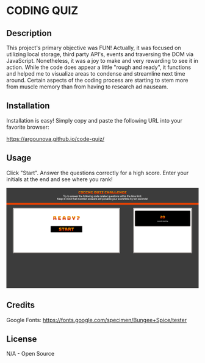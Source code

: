 # CODING QUIZ

## Description

This project's primary objective was FUN!  Actually, it was focused on utilizing local storage, third party API's, events and traversing the DOM via JavaScript.  Nonetheless, it was a joy to make and very rewarding to see it in action.  While the code does appear a little "rough and ready", it functions and helped me to visualize areas to condense and streamline next time around.  Certain aspects of the coding process are starting to stem more from muscle memory than from having to research ad nauseam. 

## Installation

Installation is easy!  Simply copy and paste the following URL into your favorite browser:

https://argounova.github.io/code-quiz/

## Usage

Click "Start".  Answer the questions correctly for a high score.  Enter your initials at the end and see where you rank!

![coding quiz screen shot](assets/coding_quiz_screen_shot.png)

## Credits

Google Fonts: https://fonts.google.com/specimen/Bungee+Spice/tester

## License

N/A - Open Source